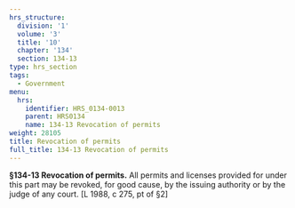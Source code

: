 ```yaml
---
hrs_structure:
  division: '1'
  volume: '3'
  title: '10'
  chapter: '134'
  section: 134-13
type: hrs_section
tags:
  - Government
menu:
  hrs:
    identifier: HRS_0134-0013
    parent: HRS0134
    name: 134-13 Revocation of permits
weight: 28105
title: Revocation of permits
full_title: 134-13 Revocation of permits
---
```

**§134-13 Revocation of permits.** All permits and licenses provided for under this part may be revoked, for good cause, by the issuing authority or by the judge of any court. [L 1988, c 275, pt of §2]